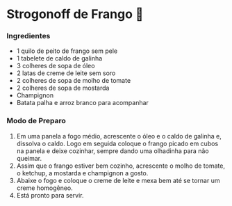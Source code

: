  # Strogonoff de Frango :chicken:

### Ingredientes

- 1 quilo de peito de frango sem pele
- 1 tabelete de caldo de galinha
- 3 colheres de sopa de óleo
- 2 latas de creme de leite sem soro
- 2 colheres de sopa de molho de tomate
- 2 colheres de sopa de mostarda
- Champignon
- Batata palha e arroz branco para acompanhar

### Modo de Preparo

1. Em uma panela a fogo médio, acrescente o óleo e o caldo de galinha e, dissolva o caldo. Logo em  seguida coloque o frango picado em cubos na panela e deixe cozinhar, sempre dando uma olhadinha para não queimar.
2. Assim que o frango estiver bem cozinho, acrescente o molho de tomate, o ketchup, a mostarda e champignon a gosto.
3. Abaixe o fogo e coloque o creme de leite e mexa bem até se tornar um creme homogêneo.
4. Está pronto para servir.


